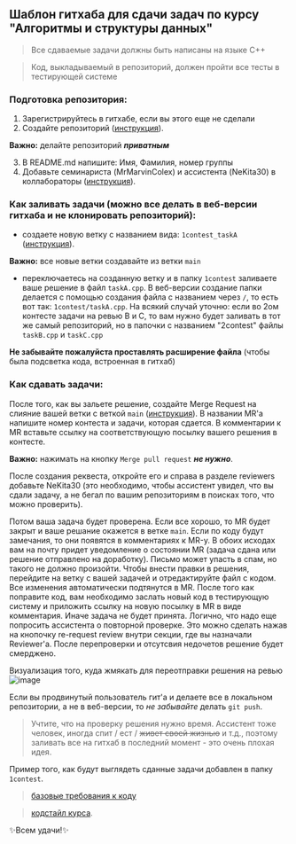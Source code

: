 ## Шаблон гитхаба для сдачи задач по курсу "Алгоритмы и структуры данных"

> Все сдаваемые задачи должны быть написаны на языке С++

> Код, выкладываемый в репозиторий, должен пройти все тесты в тестирующей системе 

### Подготовка репозитория:
1. Зарегистрируйтесь в гитхабе, если вы этого еще не сделали
2. Создайте репозиторий ([инструкция](https://docs.github.com/en/get-started/quickstart/create-a-repo)).

**Важно:** делайте репозиторий ***приватным***

3. В README.md напишите: Имя, Фамилия, номер группы
4. Добавьте семинариста (MrMarvinColex) и ассистента (NeKita30) в коллабораторы ([инструкция](https://docs.github.com/en/account-and-profile/setting-up-and-managing-your-personal-account-on-github/managing-access-to-your-personal-repositories/inviting-collaborators-to-a-personal-repository)).


### Как заливать задачи (можно все делать в веб-версии гитхаба и не клонировать репозиторий):
- создаете новую ветку с названием вида: ```1contest_taskA``` ([инструкция](https://docs.github.com/en/pull-requests/collaborating-with-pull-requests/proposing-changes-to-your-work-with-pull-requests/creating-and-deleting-branches-within-your-repository)).

**Важно:** все новые ветки создавайте из ветки ```main```
- переключаетесь на созданную ветку и в папку ```1contest``` заливаете ваше решение в файл ```taskA.cpp```. В веб-версии создание папки делается с помощью создания файла с названием через ```/```, то есть вот так: ```1contest/taskA.cpp```. На всякий случай уточню: если во 2ом контесте задачи на ревью B и С, то вам нужно будет заливать в тот же самый репозиторий, но в папочки с названием "2contest" файлы ```taskB.cpp``` и ```taskC.cpp```

**Не забывайте пожалуйста проставлять расширение файла** (чтобы была подсветка кода, встроенная в гитхаб)

### Как сдавать задачи:
После того, как вы зальете решение, создайте Merge Request на слияние вашей ветки с веткой ```main``` ([инструкция](https://docs.github.com/en/pull-requests/collaborating-with-pull-requests/proposing-changes-to-your-work-with-pull-requests/creating-a-pull-request)). В названии MR'a напишите номер контеста и задачи, которая сдается. В комментарии к MR вставьте ссылку на соответствующую посылку вашего решения в контесте.

**Важно:** нажимать на кнопку ```Merge pull request``` ***не нужно***.

После создания реквеста, откройте его и справа в разделе reviewers добавьте NeKita30 (это необходимо, чтобы ассистент увидел, что вы сдали задачу, а не бегал по вашим репозиториям в поисках того, что можно проверить).

Потом ваша задача будет проверена. Если все хорошо, то MR будет закрыт и ваше решание окажется в ветке ```main```. Если по коду будут замечания, то они появятся в комментариях к MR-у. В обоих исходах вам на почту придет уведомление о состоянии MR (задача сдана или решение отправлено на доработку). Письмо может упасть в спам, но такого не должно произойти. Чтобы внести правки в решения, перейдите на ветку с вашей задачей и отредактируйте файл с кодом. Все изменения автоматически подтянутся в MR. После того как поправите код, вам необходимо заслать новый код в тестирующую систему и приложить ссылку на новую посылку в MR в виде комментария. Иначе задача не будет принята. Логично, что надо еще попросить ассистента о повторной проверке. Это можно сделать нажав на кнопочку re-request review внутри секции, где вы назначали Reviewer'а. После перепроверки и отсутсвия недочетов решение будет смерджено.

Визуализация того, куда жмякать для переотправки решения на ревью
![image](https://github.com/PolinaChubenko/AaDS-template/assets/70897695/5e5a4781-4d53-46aa-a89e-8668b959eac8)

Если вы продвинутый пользователь гит'а и делаете все в локальном репозитории, а не в веб-версии, то *не забывайте* делать ```git push```. 

> Учтите, что на проверку решения нужно время. Ассистент тоже человек, иногда спит / ест / ~~живет своей жизнью~~ и т.д., поэтому заливать все на гитхаб в последний момент - это очень плохая идея. 

Пример того, как будут выглядеть сданные задачи добавлен в папку ```1contest```.

> [базовые требования к коду](https://docs.google.com/document/d/1-Cpe10CgwtGOnJWHjpTmapCMTR59CGe-AfKlDOMR5fo)

> [кодстайл курса](https://docs.google.com/document/d/1HmFPnUPKfx8fXtU_rNm0lWzMwo7zr7RdCfAHbAMedjo).

:sparkles:Всем удачи!:sparkles:
